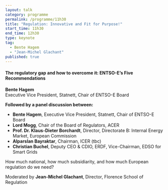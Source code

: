 ```yaml
---
layout: talk
category: programme
permalink: /programme/11h30
title: "Regulation: Innovative and Fit for Purpose!"
start_time: 11h30
end_time: 12h30
type: keynote
tag: 
  - Bente Hagem
  - "Jean-Michel Glachant"
published: true
---
```

#### __The regulatory gap and how to overcome it: ENTSO-E’s Five Recommendations__
__Bente Hagem__<br>
Executive Vice President, Statnett, Chair of ENTSO-E Board

__Followed by a panel discussion between:__

- __Bente Hagem__, Executive Vice President, Statnett, Chair of ENTSO-E Board
- __Lord Mogg__, Chair of the Board of Regulators, ACER 
- __Prof. Dr. Klaus-Dieter Borchardt__, Director, Directorate B: Internal Energy Market, European Commission
- __Alparslan Bayraktar__, Chairman, ICER (tbc)
- __Christian Buchel__, Deputy CEO & CDIO, ERDF, Vice-Chairman, EDSO for Smart Grids

How much national, how much subsidiarity, and how much European regulation do we need?

Moderated by __Jean-Michel Glachant__, Director, Florence School of Regulation
